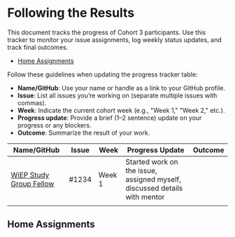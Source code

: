 # Following the Results

This document tracks the progress of Cohort 3 participants. Use this tracker to monitor your issue assignments, log weekly status updates, and track final outcomes.

- [Home Assignments](#home-assignments)

Follow these guidelines when updating the progress tracker table:

- **Name/GitHub**: Use your name or handle as a link to your GitHub profile.
- **Issue**: List all issues you’re working on (separate multiple issues with commas).
- **Week**: Indicate the current cohort week (e.g., "Week 1," "Week 2," etc.).
- **Progress update**: Provide a brief (1–2 sentence) update on your progress or any blockers.
- **Outcome**: Summarize the result of your work.

| Name/GitHub                         | Issue   | Week   | Progress Update                                                                   | Outcome |
|-------------------------------------|---------|--------|--------------------------------------------------------------------------|-----------|
| [WiEP Study Group Fellow](https://github.com/example) | #1234   | Week 1 | Started work on the issue, assigned myself, discussed details with mentor |           |
|                                   |         |        |                                                                          |           |

## Home Assignments
